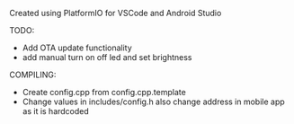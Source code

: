 Created using PlatformIO for VSCode 
and Android Studio

TODO:
- Add OTA update functionality
- add manual turn on off led and set brightness




COMPILING:
- Create config.cpp from config.cpp.template
- Change values in includes/config.h also change address in mobile app as it is hardcoded
